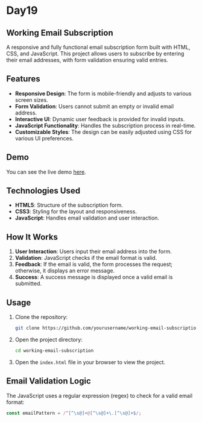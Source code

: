 # Day19
## Working Email Subscription

A responsive and fully functional email subscription form built with HTML, CSS, and JavaScript. This project allows users to subscribe by entering their email addresses, with form validation ensuring valid entries.

## Features

- **Responsive Design**: The form is mobile-friendly and adjusts to various screen sizes.
- **Form Validation**: Users cannot submit an empty or invalid email address.
- **Interactive UI**: Dynamic user feedback is provided for invalid inputs.
- **JavaScript Functionality**: Handles the subscription process in real-time.
- **Customizable Styles**: The design can be easily adjusted using CSS for various UI preferences.

## Demo

You can see the live demo [here](#).

## Technologies Used

- **HTML5**: Structure of the subscription form.
- **CSS3**: Styling for the layout and responsiveness.
- **JavaScript**: Handles email validation and user interaction.

## How It Works

1. **User Interaction**: Users input their email address into the form.
2. **Validation**: JavaScript checks if the email format is valid.
3. **Feedback**: If the email is valid, the form processes the request; otherwise, it displays an error message.
4. **Success**: A success message is displayed once a valid email is submitted.

## Usage

1. Clone the repository:
    ```bash
    git clone https://github.com/yourusername/working-email-subscription.git
    ```

2. Open the project directory:
    ```bash
    cd working-email-subscription
    ```

3. Open the `index.html` file in your browser to view the project.

## Email Validation Logic

The JavaScript uses a regular expression (regex) to check for a valid email format:
```javascript
const emailPattern = /^[^\s@]+@[^\s@]+\.[^\s@]+$/;
```
